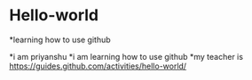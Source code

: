 # Hello-world
*learning how to use github



*i am priyanshu 
*i am learning how to use github
*my teacher is https://guides.github.com/activities/hello-world/

